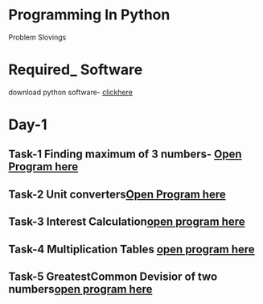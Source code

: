 # Programming In Python
 
 Problem Slovings

# Required_ Software
download python software- [clickhere](https://www.python.org/downloads/)

# Day-1

## Task-1 Finding maximum of 3 numbers- [Open Program here](https://github.com/sreevidyachintala/Python-Programs/blob/master/largest.py)

## Task-2 Unit converters[Open Program here](https://github.com/sreevidyachintala/Programming-in-Python/blob/master/unitconvert.py)

## Task-3 Interest Calculation[open program here](https://github.com/sreevidyachintala/Python-Programs/blob/master/compound.py)

## Task-4 Multiplication Tables [open program here](https://github.com/sreevidyachintala/Python-Programs/blob/master/multable.py)

## Task-5 GreatestCommon Devisior of two numbers[open program here](https://github.com/sreevidyachintala/Python-Programs/blob/master/gcd.py)
